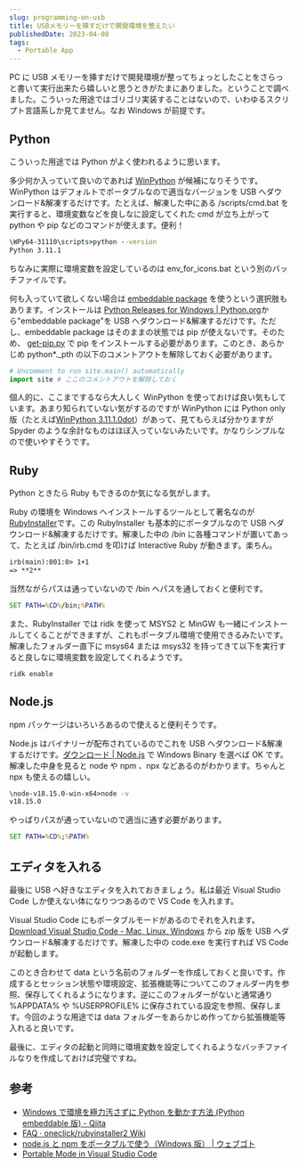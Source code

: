 ```yaml
---
slug: programming-on-usb
title: USBメモリーを挿すだけで開発環境を整えたい
publishedDate: 2023-04-08
tags:
  - Portable App
---
```


PC に USB メモリーを挿すだけで開発環境が整ってちょっとしたことをさらっと書いて実行出来たら嬉しいと思うときがたまにありました。ということで調べました。こういった用途ではゴリゴリ実装することはないので、いわゆるスクリプト言語系しか見てません。なお Windows が前提です。

## Python

こういった用途では Python がよく使われるように思います。

多少何か入っていて良いのであれば [WinPython](https://winpython.github.io/) が候補になりそうです。WinPython はデフォルトでポータブルなので適当なバージョンを USB へダウンロード&解凍するだけです。たとえば、解凍した中にある /scripts/cmd.bat を実行すると、環境変数などを良しなに設定してくれた cmd が立ち上がって python や pip などのコマンドが使えます。便利！

```bat
\WPy64-31110\scripts>python --version
Python 3.11.1
```

ちなみに実際に環境変数を設定しているのは env_for_icons.bat という別のバッチファイルです。

何も入っていて欲しくない場合は [embeddable package](https://docs.python.org/ja/3/using/windows.html#the-embeddable-package) を使うという選択肢もあります。インストールは [Python Releases for Windows | Python.org](https://www.python.org/downloads/windows/)から"embeddable package"を USB へダウンロード&解凍するだけです。ただし、embeddable package はそのままの状態では pip が使えないです。そのため、 [get-pip.py](https://bootstrap.pypa.io/get-pip.py) で pip をインストールする必要があります。このとき、あらかじめ python\*.\_pth の以下のコメントアウトを解除しておく必要があります。

```py
# Uncomment to run site.main() automatically
import site # ここのコメントアウトを解除しておく
```

個人的に、ここまでするなら大人しく WinPython を使っておけば良い気もしています。あまり知られていない気がするのですが WinPython には Python only 版（たとえば[WinPython 3.11.1.0dot](https://github.com/winpython/winpython/blob/master/changelogs/WinPythondot-64bit-3.11.1.0.md)）があって、見てもらえば分かりますが Spyder のような余計なものはほぼ入っていないみたいです。かなりシンプルなので使いやすそうです。

## Ruby

Python ときたら Ruby もできるのか気になる気がします。

Ruby の環境を Windows へインストールするツールとして著名なのが[RubyInstaller](https://rubyinstaller.org/)です。この RubyInstaller も基本的にポータブルなので USB へダウンロード&解凍するだけです。解凍した中の /bin に各種コマンドが置いてあって、たとえば /bin/irb.cmd を叩けば Interactive Ruby が動きます。楽ちん。

```bat
irb(main):001:0> 1+1
=> **2**
```

当然ながらパスは通っていないので /bin へパスを通しておくと便利です。

```bat
SET PATH=%CD%/bin;%PATH%
```

また、RubyInstaller では ridk を使って MSYS2 と MinGW も一緒にインストールしてくることができますが、これもポータブル環境で使用できるみたいです。解凍したフォルダー直下に msys64 または msys32 を持ってきて以下を実行すると良しなに環境変数を設定してくれるようです。

```bat
ridk enable
```

## Node.js

npm パッケージはいろいろあるので使えると便利そうです。

Node.js はバイナリーが配布されているのでこれを USB へダウンロード&解凍するだけです。[ダウンロード | Node.js](https://nodejs.org/ja/download) で Windows Binary を選べば OK です。解凍した中身を見ると node や npm 、npx などあるのがわかります。ちゃんと npx も使えるの嬉しい。

```bat
\node-v18.15.0-win-x64>node -v
v18.15.0
```

やっぱりパスが通っていないので適当に通す必要があります。

```bat
SET PATH=%CD%;%PATH%
```

## エディタを入れる

最後に USB へ好きなエディタを入れておきましょう。私は最近 Visual Studio Code しか使えない体になりつつあるので VS Code を入れます。

Visual Studio Code にもポータブルモードがあるのでそれを入れます。[Download Visual Studio Code - Mac, Linux, Windows](https://code.visualstudio.com/download) から zip 版を USB へダウンロード&解凍するだけです。解凍した中の code.exe を実行すれば VS Code が起動します。

このとき合わせて data という名前のフォルダーを作成しておくと良いです。作成するとセッション状態や環境設定、拡張機能等についてこのフォルダー内を参照、保存してくれるようになります。逆にこのフォルダーがないと通常通り %APPDATA% や %USERPROFILE% に保存されている設定を参照、保存します。今回のような用途では data フォルダーをあらかじめ作ってから拡張機能等入れると良いです。

最後に、エディタの起動と同時に環境変数を設定してくれるようなバッチファイルなりを作成しておけば完璧ですね。

## 参考

- [Windows で環境を極力汚さずに Python を動かす方法 (Python embeddable 版) - Qiita](https://qiita.com/rhene/items/68941aced93ccc9c3071)
- [FAQ · oneclick/rubyinstaller2 Wiki](https://github.com/oneclick/rubyinstaller2/wiki/faq)
- [node.js と npm をポータブルで使う（Windows 版） | ウェブゴト](https://blog.webgoto.net/239/)
- [Portable Mode in Visual Studio Code](https://code.visualstudio.com/docs/editor/portable)
